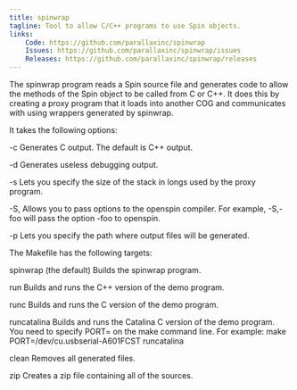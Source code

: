 ```yaml
---
title: spinwrap
tagline: Tool to allow C/C++ programs to use Spin objects.
links:
    Code: https://github.com/parallaxinc/spinwrap
    Issues: https://github.com/parallaxinc/spinwrap/issues
    Releases: https://github.com/parallaxinc/spinwrap/releases
---
```

The spinwrap program reads a Spin source file and generates code to allow the methods
of the Spin object to be called from C or C++. It does this by creating a proxy program
that it loads into another COG and communicates with using wrappers generated by
spinwrap.

It takes the following options:

-c
    Generates C output. The default is C++ output.

-d
    Generates useless debugging output.

-s <stack-size>
    Lets you specify the size of the stack in longs used by the proxy program.
    
-S,<openspin-option>
    Allows you to pass options to the openspin compiler. For example, -S,-foo will pass
    the option -foo to openspin.
    
-p <path>
    Lets you specify the path where output files will be generated.

The Makefile has the following targets:

spinwrap (the default)
    Builds the spinwrap program.
    
run
    Builds and runs the C++ version of the demo program.
    
runc
    Builds and runs the C version of the demo program.
    
runcatalina
    Builds and runs the Catalina C version of the demo program.
    You need to specify PORT=<serial-port> on the make command line.
    For example:
        make PORT=/dev/cu.usbserial-A601FCST runcatalina
        
clean
    Removes all generated files.
    
zip
    Creates a zip file containing all of the sources.

